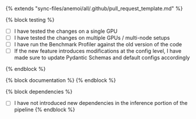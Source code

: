 {% extends "sync-files/anemoi/all/.github/pull_request_template.md" %}

{% block testing %}
-   [ ] I have tested the changes on a single GPU
-   [ ] I have tested the changes on multiple GPUs / multi-node setups
-   [ ] I have run the Benchmark Profiler against the old version of the code
-   [ ] If the new feature introduces modifications at the config level, I have made sure to update Pydantic Schemas and default configs accordingly

{% endblock %}

{% block documentation %}
{% endblock %}

{% block dependencies %}
-   [ ] I have not introduced new dependencies in the inference portion of the pipeline
{% endblock %}
